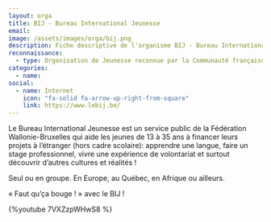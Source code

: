 ```yaml
---
layout: orga
title: BIJ - Bureau International Jeunesse
email: 
image: /assets/images/orga/bij.png
description: Fiche descriptive de l'organisme BIJ - Bureau International Jeunesse
reconnaissance: 
  - type: Organisation de Jeunesse reconnue par la Communauté française
categories: 
  - name: 
social:
  - name: Internet
    icon: "fa-solid fa-arrow-up-right-from-square"
    link: https://www.lebij.be/
---
```

Le Bureau International Jeunesse est un service public de la Fédération Wallonie-Bruxelles qui aide les jeunes de 13 à 35 ans à financer leurs projets à l’étranger (hors cadre scolaire): apprendre une langue, faire un stage professionnel, vivre une expérience de volontariat et surtout découvrir d’autres cultures et réalités !

Seul ou en groupe. En Europe, au Québec, en Afrique ou ailleurs.

« Faut qu’ça bouge ! » avec le BIJ !

{%youtube 7VXZzpWHwS8 %}
